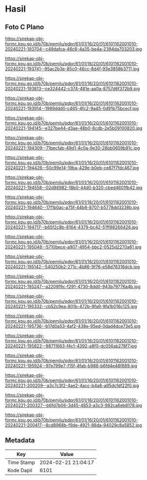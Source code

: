 # Hasil

## Foto C Plano

https://sirekap-obj-formc.kpu.go.id/b70b/pemilu/pdpr/61/01/16/20/01/6101162001010-20240221-193704--c49dafca-46c6-4a35-be4a-2394da703203.jpg

https://sirekap-obj-formc.kpu.go.id/b70b/pemilu/pdpr/61/01/16/20/01/6101162001010-20240221-193741--95ac2b3e-85c0-46cc-8d4f-93e3858b3711.jpg

https://sirekap-obj-formc.kpu.go.id/b70b/pemilu/pdpr/61/01/16/20/01/6101162001010-20240221-193813--ce324442-c374-481e-aa0a-8757d6f372b9.jpg

https://sirekap-obj-formc.kpu.go.id/b70b/pemilu/pdpr/61/01/16/20/01/6101162001010-20240221-193914--1989ddd0-c465-4fc2-9a45-0d91b75bcecf.jpg

https://sirekap-obj-formc.kpu.go.id/b70b/pemilu/pdpr/61/01/16/20/01/6101162001010-20240221-194145--e327be44-d3ae-48b0-8cdb-2e5b09100820.jpg

https://sirekap-obj-formc.kpu.go.id/b70b/pemilu/pdpr/61/01/16/20/01/6101162001010-20240221-194309--71becfab-49d1-4c0a-9e30-28bb0659b91c.jpg

https://sirekap-obj-formc.kpu.go.id/b70b/pemilu/pdpr/61/01/16/20/01/6101162001010-20240221-194426--50c99e14-19ba-429e-b0eb-ce87f7fdc467.jpg

https://sirekap-obj-formc.kpu.go.id/b70b/pemilu/pdpr/61/01/16/20/01/6101162001010-20240221-194558--02d86982-18b0-44d0-b320-cbed4601fb42.jpg

https://sirekap-obj-formc.kpu.go.id/b70b/pemilu/pdpr/61/01/16/20/01/6101162001010-20240221-194640--17f1b0ac-a75f-44b8-8707-b5778dd3238b.jpg

https://sirekap-obj-formc.kpu.go.id/b70b/pemilu/pdpr/61/01/16/20/01/6101162001010-20240221-194717--b65f2c8b-8164-4379-bc42-51ff88266426.jpg

https://sirekap-obj-formc.kpu.go.id/b70b/pemilu/pdpr/61/01/16/20/01/6101162001010-20240221-195048--5710bece-a907-4954-bbc2-0525d2270a81.jpg

https://sirekap-obj-formc.kpu.go.id/b70b/pemilu/pdpr/61/01/16/20/01/6101162001010-20240221-195142--540250b2-271c-4b86-9f76-e58d76316dcb.jpg

https://sirekap-obj-formc.kpu.go.id/b70b/pemilu/pdpr/61/01/16/20/01/6101162001010-20240221-195247--a2209f9c-f291-4730-8dd0-943b79776a4b.jpg

https://sirekap-obj-formc.kpu.go.id/b70b/pemilu/pdpr/61/01/16/20/01/6101162001010-20240221-195332--cb52c9ea-801b-472b-9fa9-9fa1b016c125.jpg

https://sirekap-obj-formc.kpu.go.id/b70b/pemilu/pdpr/61/01/16/20/01/6101162001010-20240221-195736--b17d0a53-4af2-438e-95ed-0dad4dce73e5.jpg

https://sirekap-obj-formc.kpu.go.id/b70b/pemilu/pdpr/61/01/16/20/01/6101162001010-20240221-195822--98711663-f4c1-4392-a8f0-dc056ab278f7.jpg

https://sirekap-obj-formc.kpu.go.id/b70b/pemilu/pdpr/61/01/16/20/01/6101162001010-20240221-195924--97e799e7-f15f-4fab-b988-b6fd4e48f889.jpg

https://sirekap-obj-formc.kpu.go.id/b70b/pemilu/pdpr/61/01/16/20/01/6101162001010-20240221-200209--a3c7c3f2-4ae2-4acc-b4a8-a95dcfdf22f0.jpg

https://sirekap-obj-formc.kpu.go.id/b70b/pemilu/pdpr/61/01/16/20/01/6101162001010-20240221-200327--b6fd7b06-3d45-4853-a3c3-982ca6eb8178.jpg

https://sirekap-obj-formc.kpu.go.id/b70b/pemilu/pdpr/61/01/16/20/01/6101162001010-20240221-200417--8cd8968b-f9de-4921-88da-94029c8a5852.jpg


## Metadata

| Key        | Value               |
| ---------- | ------------------- |
| Time Stamp | 2024-02-21 21:04:17 |
| Kode Dapil | 6101                |



